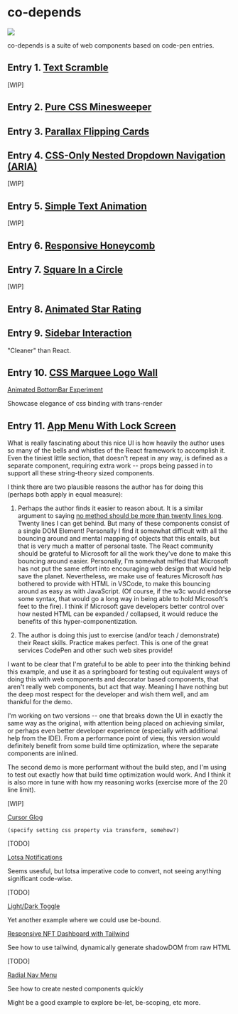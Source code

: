 # co-depends

<a href="https://nodei.co/npm/co-depends/"><img src="https://nodei.co/npm/co-depends.png"></a>

co-depends is a suite of web components based on code-pen entries.

## Entry 1.  [Text Scramble](https://codepen.io/soulwire/pen/mErPAK)
[WIP]

## Entry 2.  [Pure CSS Minesweeper](https://codepen.io/bali_balo/pen/BLJONk)

## Entry 3.  [Parallax Flipping Cards](https://codepen.io/tyrellrummage/pen/wqGgLO)

## Entry 4. [CSS-Only Nested Dropdown Navigation (ARIA)](https://codepen.io/gabriellewee/pen/oWyObX)  
[WIP]
## Entry 5.  [Simple Text Animation](https://codepen.io/yemon/pen/pWoROm)
[WIP]

## Entry 6.  [Responsive Honeycomb](https://codepen.io/gzuzkstro/pen/ebdxZQ)

## Entry 7.  [Square In a Circle](https://codepen.io/raymondyang/pen/eWGewE)
[WIP]

## Entry 8.  [Animated Star Rating](https://codepen.io/jkantner/pen/BarvVNa)

## Entry 9.  [Sidebar Interaction](https://codepen.io/aybukeceylan/pen/wvpBmrq)

"Cleaner" than React.

## Entry 10.  [CSS Marquee Logo Wall](https://codepen.io/hexagoncircle/pen/wvmjomb)

[Animated BottomBar Experiment](https://codepen.io/chrisbautista/pen/NWXjqLN)

Showcase elegance of css binding with trans-render

## Entry 11.  [App Menu With Lock Screen](https://codepen.io/Hyperplexed/pen/vYpXNJd)

What is really fascinating about this nice UI is how heavily the author uses so many of the bells and whistles of the React framework to accomplish it.  Even the tiniest little section, that doesn't repeat in any way, is defined as a separate component, requiring extra work -- props being passed in to support all these string-theory sized components.  

I think there are two plausible reasons the author has for doing this (perhaps both apply in equal measure):

1.  Perhaps the author finds it easier to reason about.  It is a similar argument to saying [no method should be more than twenty lines long](https://marekhudyma.com/code-style/2021/02/01/uncle-bob-about-functions.html).  Twenty lines I can get behind.  But many of these components consist of a single DOM Element!  Personally I find it somewhat difficult with all the bouncing around and mental mapping of objects that this entails, but that is very much a matter of personal taste.  The React community should be grateful to Microsoft for all the work they've done to make this bouncing around easier.  Personally, I'm somewhat miffed that Microsoft has not put the same effort into encouraging web design that would help save the planet.  Nevertheless, we make use of features Microsoft *has* bothered to provide with HTML in VSCode, to make this bouncing around as easy as with JavaScript.  (Of course, if the w3c would endorse some syntax, that would go a long way in being able to hold Microsoft's feet to the fire).  I think if Microsoft gave developers better control over how nested HTML can be expanded / collapsed, it would reduce the benefits of this hyper-componentization.

2.  The author is doing this just to exercise (and/or teach / demonstrate) their React skills.  Practice makes perfect.  This is one of the great services CodePen and other such web sites provide!

I want to be clear that I'm grateful to be able to peer into the thinking behind this example, and use it as a springboard for testing out equivalent ways of doing this with web components and decorator based components, that aren't really web components, but act that way.  Meaning I have nothing but the deep most respect for the developer and wish them well, and am thankful for the demo.

I'm working on two versions -- one that breaks down the UI in exactly the same way as the original, with attention being placed on achieving similar, or perhaps even better developer experience (especially with additional help from the IDE).  From a performance point of view, this version would definitely benefit from some build time optimization, where the separate components are inlined.

The second demo is more performant without the build step, and I'm using to test out exactly how that build time optimization would work.  And I think it is also more in tune with how my reasoning works (exercise more of the 20 line limit).

[WIP]

[Cursor Glog](https://codepen.io/davidkpiano/pen/gOoNZNe)
    
    (specify setting css property via transform, somehow?)

[TODO]

[Lotsa Notifications](https://codepen.io/jkantner/pen/XWzePgp)

Seems usesful, but lotsa imperative code to convert, not seeing anything significant code-wise.

[TODO]

[Light/Dark Toggle](https://codepen.io/jkantner/pen/eYygqJm)

Yet another example where we could use be-bound.

[Responsive NFT Dashboard with Tailwind](https://codepen.io/dilums/pen/YzrvrBy)

See how to use tailwind, dynamically generate shadowDOM from raw HTML

[TODO]

[Radial Nav Menu](https://codepen.io/Hyperplexed/pen/GRyeGeZ)

See how to create nested components quickly

Might be a good example to explore be-let, be-scoping, etc more.

